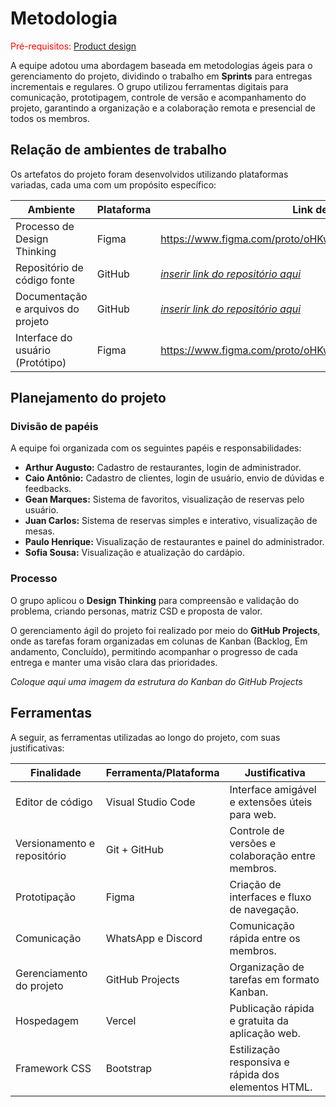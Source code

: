 # Metodologia

<span style="color:red">Pré-requisitos: <a href="03-Product-design.md"> Product design</a></span>

A equipe adotou uma abordagem baseada em metodologias ágeis para o gerenciamento do projeto, dividindo o trabalho em **Sprints** para entregas incrementais e regulares. O grupo utilizou ferramentas digitais para comunicação, prototipagem, controle de versão e acompanhamento do projeto, garantindo a organização e a colaboração remota e presencial de todos os membros.

## Relação de ambientes de trabalho

Os artefatos do projeto foram desenvolvidos utilizando plataformas variadas, cada uma com um propósito específico:

| Ambiente                            | Plataforma       | Link de acesso                                                  |
|-------------------------------------|------------------|------------------------------------------------------------------|
| Processo de Design Thinking         | Figma            | [https://www.figma.com/proto/oHKwPjzG327TDr7BkacMgb/RESERVOU ](https://www.figma.com/design/oHKwPjzG327TDr7BkacMgb/RESERVOU?node-id=0-1&p=f&t=TcncI5y3gQlPKnsI-0)     |
| Repositório de código fonte         | GitHub           | [_inserir link do repositório aqui_ ](https://github.com/ICEI-PUC-Minas-PCO-SI/pmg-es-2025-1-ti5-reservou/tree/main)                              |
| Documentação e arquivos do projeto  | GitHub           | [_inserir link do repositório aqui_ ](https://github.com/ICEI-PUC-Minas-PCO-SI/pmg-es-2025-1-ti5-reservou/tree/main)                              |
| Interface do usuário (Protótipo)    | Figma            | https://www.figma.com/proto/oHKwPjzG327TDr7BkacMgb/RESERVOU      |



## Planejamento do projeto

### Divisão de papéis

A equipe foi organizada com os seguintes papéis e responsabilidades:

- **Arthur Augusto:** Cadastro de restaurantes, login de administrador.
- **Caio Antônio:** Cadastro de clientes, login de usuário, envio de dúvidas e feedbacks.
- **Gean Marques:** Sistema de favoritos, visualização de reservas pelo usuário.
- **Juan Carlos:** Sistema de reservas simples e interativo, visualização de mesas.
- **Paulo Henrique:** Visualização de restaurantes e painel do administrador.
- **Sofia Sousa:** Visualização e atualização do cardápio.

### Processo

O grupo aplicou o **Design Thinking** para compreensão e validação do problema, criando personas, matriz CSD e proposta de valor.

O gerenciamento ágil do projeto foi realizado por meio do **GitHub Projects**, onde as tarefas foram organizadas em colunas de Kanban (Backlog, Em andamento, Concluído), permitindo acompanhar o progresso de cada entrega e manter uma visão clara das prioridades.

_Coloque aqui uma imagem da estrutura do Kanban do GitHub Projects_

## Ferramentas

A seguir, as ferramentas utilizadas ao longo do projeto, com suas justificativas:

| Finalidade                      | Ferramenta/Plataforma    | Justificativa                                       |
|--------------------------------|---------------------------|-----------------------------------------------------|
| Editor de código               | Visual Studio Code        | Interface amigável e extensões úteis para web.      |
| Versionamento e repositório   | Git + GitHub              | Controle de versões e colaboração entre membros.    |
| Prototipação                   | Figma                     | Criação de interfaces e fluxo de navegação.         |
| Comunicação                    | WhatsApp e Discord        | Comunicação rápida entre os membros.                |
| Gerenciamento do projeto       | GitHub Projects           | Organização de tarefas em formato Kanban.           |
| Hospedagem                     | Vercel                    | Publicação rápida e gratuita da aplicação web.      |
| Framework CSS                  | Bootstrap                 | Estilização responsiva e rápida dos elementos HTML. |

